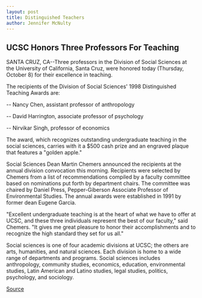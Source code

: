 ```yaml
---
layout: post
title: Distinguished Teachers
author: Jennifer McNulty
---
```


## UCSC Honors Three Professors For Teaching

SANTA CRUZ, CA--Three professors in the Division of Social Sciences at the University of California, Santa Cruz, were honored today (Thursday, October 8) for their excellence in teaching.

The recipients of the Division of Social Sciences' 1998 Distinguished Teaching Awards are:

\-- Nancy Chen, assistant professor of anthropology

\-- David Harrington, associate professor of psychology

\-- Nirvikar Singh, professor of economics

The award, which recognizes outstanding undergraduate teaching in the social sciences, carries with it a $500 cash prize and an engraved plaque that features a "golden apple."

Social Sciences Dean Martin Chemers announced the recipients at the annual division convocation this morning. Recipients were selected by Chemers from a list of recommendations compiled by a faculty committee based on nominations put forth by department chairs. The committee was chaired by Daniel Press, Pepper-Giberson Associate Professor of Environmental Studies. The annual awards were established in 1991 by former dean Eugene Garcia.

"Excellent undergraduate teaching is at the heart of what we have to offer at UCSC, and these three individuals represent the best of our faculty," said Chemers. "It gives me great pleasure to honor their accomplishments and to recognize the high standard they set for us all."

Social sciences is one of four academic divisions at UCSC; the others are arts, humanities, and natural sciences. Each division is home to a wide range of departments and programs. Social sciences includes anthropology, community studies, economics, education, environmental studies, Latin American and Latino studies, legal studies, politics, psychology, and sociology.

[Source](http://www1.ucsc.edu/news_events/press_releases/archive/98-99/10-98/3profs.htm "Permalink to UC Santa Cruz: Distinguished Teachers")